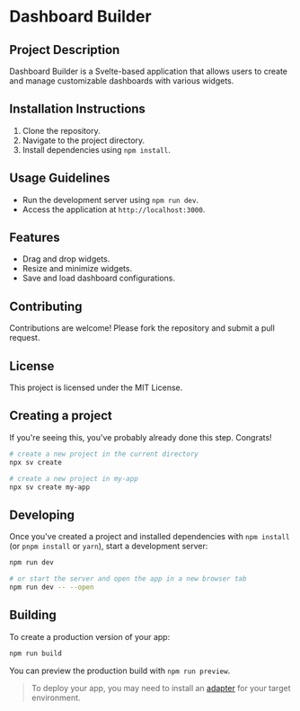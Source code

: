 # Dashboard Builder

## Project Description

Dashboard Builder is a Svelte-based application that allows users to create and manage customizable dashboards with various widgets.

## Installation Instructions

1. Clone the repository.
2. Navigate to the project directory.
3. Install dependencies using `npm install`.

## Usage Guidelines

- Run the development server using `npm run dev`.
- Access the application at `http://localhost:3000`.

## Features

- Drag and drop widgets.
- Resize and minimize widgets.
- Save and load dashboard configurations.

## Contributing

Contributions are welcome! Please fork the repository and submit a pull request.

## License

This project is licensed under the MIT License.

## Creating a project

If you're seeing this, you've probably already done this step. Congrats!

```bash
# create a new project in the current directory
npx sv create

# create a new project in my-app
npx sv create my-app
```

## Developing

Once you've created a project and installed dependencies with `npm install` (or `pnpm install` or `yarn`), start a development server:

```bash
npm run dev

# or start the server and open the app in a new browser tab
npm run dev -- --open
```

## Building

To create a production version of your app:

```bash
npm run build
```

You can preview the production build with `npm run preview`.

> To deploy your app, you may need to install an [adapter](https://svelte.dev/docs/kit/adapters) for your target environment.
